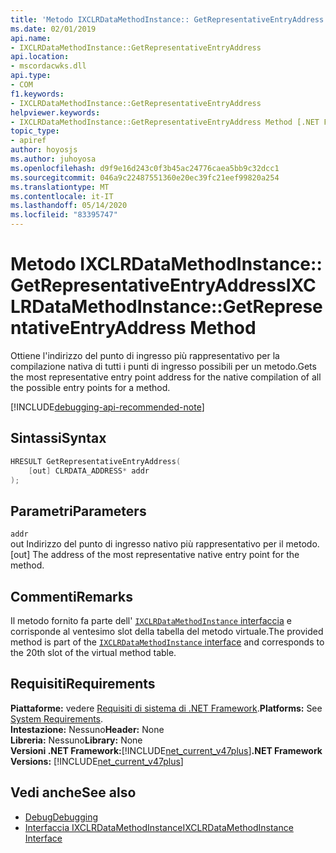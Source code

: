 ```yaml
---
title: 'Metodo IXCLRDataMethodInstance:: GetRepresentativeEntryAddress'
ms.date: 02/01/2019
api.name:
- IXCLRDataMethodInstance::GetRepresentativeEntryAddress
api.location:
- mscordacwks.dll
api.type:
- COM
f1.keywords:
- IXCLRDataMethodInstance::GetRepresentativeEntryAddress
helpviewer.keywords:
- IXCLRDataMethodInstance::GetRepresentativeEntryAddress Method [.NET Framework debugging]
topic_type:
- apiref
author: hoyosjs
ms.author: juhoyosa
ms.openlocfilehash: d9f9e16d243c0f3b45ac24776caea5bb9c32dcc1
ms.sourcegitcommit: 046a9c22487551360e20ec39fc21eef99820a254
ms.translationtype: MT
ms.contentlocale: it-IT
ms.lasthandoff: 05/14/2020
ms.locfileid: "83395747"
---
```

# <a name="ixclrdatamethodinstancegetrepresentativeentryaddress-method"></a><span data-ttu-id="562fc-102">Metodo IXCLRDataMethodInstance:: GetRepresentativeEntryAddress</span><span class="sxs-lookup"><span data-stu-id="562fc-102">IXCLRDataMethodInstance::GetRepresentativeEntryAddress Method</span></span>

<span data-ttu-id="562fc-103">Ottiene l'indirizzo del punto di ingresso più rappresentativo per la compilazione nativa di tutti i punti di ingresso possibili per un metodo.</span><span class="sxs-lookup"><span data-stu-id="562fc-103">Gets the most representative entry point address for the native compilation of all the possible entry points for a method.</span></span>

[!INCLUDE[debugging-api-recommended-note](../../../../includes/debugging-api-recommended-note.md)]

## <a name="syntax"></a><span data-ttu-id="562fc-104">Sintassi</span><span class="sxs-lookup"><span data-stu-id="562fc-104">Syntax</span></span>

```cpp
HRESULT GetRepresentativeEntryAddress(
    [out] CLRDATA_ADDRESS* addr
);
```

## <a name="parameters"></a><span data-ttu-id="562fc-105">Parametri</span><span class="sxs-lookup"><span data-stu-id="562fc-105">Parameters</span></span>

`addr`\
<span data-ttu-id="562fc-106">out Indirizzo del punto di ingresso nativo più rappresentativo per il metodo.</span><span class="sxs-lookup"><span data-stu-id="562fc-106">[out] The address of the most representative native entry point for the method.</span></span>

## <a name="remarks"></a><span data-ttu-id="562fc-107">Commenti</span><span class="sxs-lookup"><span data-stu-id="562fc-107">Remarks</span></span>

<span data-ttu-id="562fc-108">Il metodo fornito fa parte dell' [ `IXCLRDataMethodInstance` interfaccia](ixclrdatamethodinstance-interface.md) e corrisponde al ventesimo slot della tabella del metodo virtuale.</span><span class="sxs-lookup"><span data-stu-id="562fc-108">The provided method is part of the [`IXCLRDataMethodInstance` interface](ixclrdatamethodinstance-interface.md) and corresponds to the 20th slot of the virtual method table.</span></span>

## <a name="requirements"></a><span data-ttu-id="562fc-109">Requisiti</span><span class="sxs-lookup"><span data-stu-id="562fc-109">Requirements</span></span>

<span data-ttu-id="562fc-110">**Piattaforme:** vedere [Requisiti di sistema di .NET Framework](../../../../docs/framework/get-started/system-requirements.md).</span><span class="sxs-lookup"><span data-stu-id="562fc-110">**Platforms:** See [System Requirements](../../../../docs/framework/get-started/system-requirements.md).</span></span>  
<span data-ttu-id="562fc-111">**Intestazione:** Nessuno</span><span class="sxs-lookup"><span data-stu-id="562fc-111">**Header:** None</span></span>  
<span data-ttu-id="562fc-112">**Libreria:** Nessuno</span><span class="sxs-lookup"><span data-stu-id="562fc-112">**Library:** None</span></span>  
<span data-ttu-id="562fc-113">**Versioni .NET Framework:**[!INCLUDE[net_current_v47plus](../../../../includes/net-current-v47plus.md)]</span><span class="sxs-lookup"><span data-stu-id="562fc-113">**.NET Framework Versions:** [!INCLUDE[net_current_v47plus](../../../../includes/net-current-v47plus.md)]</span></span>  

## <a name="see-also"></a><span data-ttu-id="562fc-114">Vedi anche</span><span class="sxs-lookup"><span data-stu-id="562fc-114">See also</span></span>

- [<span data-ttu-id="562fc-115">Debug</span><span class="sxs-lookup"><span data-stu-id="562fc-115">Debugging</span></span>](index.md)
- [<span data-ttu-id="562fc-116">Interfaccia IXCLRDataMethodInstance</span><span class="sxs-lookup"><span data-stu-id="562fc-116">IXCLRDataMethodInstance Interface</span></span>](ixclrdatamethodinstance-interface.md)
